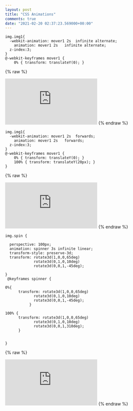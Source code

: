 ```yaml
---
layout: post
title: "CSS Animations"
comments: true
date: "2021-02-20 02:37:23.569000+00:00"
---
```



```
img.img1{
  -webkit-animation: mover1 2s  infinite alternate;
    animation: mover1 2s   infinite alternate;
  z-index:3;
}
@-webkit-keyframes mover1 {
    0% { transform: translateY(0); }
```
{% raw %}
<iframe id="myIframe0" style="border:none;" src="https://crashlaker.github.io/assets/posts_iframe/FKoRBlTm8-0.html"></iframe>
<script>
setTimeout(() => {let myiframe = iFrameResize({ 
                    log: false, 
                    enablePublicMethods: true,
                    onResized: function (messageData){
                        console.log('resized', messageData)
                        console.log(myiframe)
                    }
                }, '#myIframe0'); }, 1000)
</script>
{% endraw %}
    

```
img.img1{
  -webkit-animation: mover1 2s  forwards;
    animation: mover1 2s   forwards;
  z-index:3;
}
@-webkit-keyframes mover1 {
    0% { transform: translateY(0); }
    100% { transform: translateY(20px); }
}

```
{% raw %}
<iframe id="myIframe1" style="border:none;" src="https://crashlaker.github.io/assets/posts_iframe/FKoRBlTm8-1.html"></iframe>
<script>
setTimeout(() => {let myiframe = iFrameResize({ 
                    log: false, 
                    enablePublicMethods: true,
                    onResized: function (messageData){
                        console.log('resized', messageData)
                        console.log(myiframe)
                    }
                }, '#myIframe1'); }, 1000)
</script>
{% endraw %}
    

```
img.spin {

  perspective: 100px;
  animation: spinner 3s infinite linear;
  transform-style: preserve-3d;
  transform: rotate3d(1,0,0,65deg)
             rotate3d(0,1,0,10deg)
             rotate3d(0,0,1,-45deg);

}
 @keyframes spinner {

0%{
      transform: rotate3d(1,0,0,65deg)
             rotate3d(0,1,0,10deg)
             rotate3d(0,0,1,-45deg);
           }

100% {
      transform: rotate3d(1,0,0,65deg)
             rotate3d(0,1,0,10deg)
             rotate3d(0,0,1,310deg);
      }


}

```
{% raw %}
<iframe id="myIframe2" style="border:none;" src="https://crashlaker.github.io/assets/posts_iframe/FKoRBlTm8-2.html"></iframe>
<script>
setTimeout(() => {let myiframe = iFrameResize({ 
                    log: false, 
                    enablePublicMethods: true,
                    onResized: function (messageData){
                        console.log('resized', messageData)
                        console.log(myiframe)
                    }
                }, '#myIframe2'); }, 1000)
</script>
{% endraw %}
    